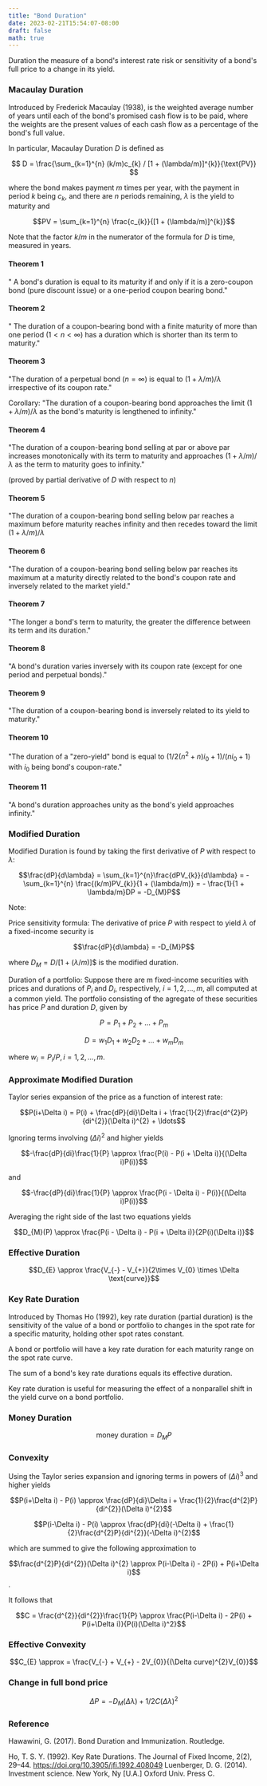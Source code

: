 ```yaml
---
title: "Bond Duration"
date: 2023-02-21T15:54:07-08:00
draft: false
math: true
---
```


Duration the measure of a bond's interest rate risk or sensitivity of a bond's full price to a change in its yield.
### Macaulay Duration
Introduced by Frederick Macaulay (1938), is the weighted average number of years until each of the bond's promised cash flow is to be paid, where the weights are the present values of each cash flow as a percentage of the bond's full value.

In particular, Macaulay Duration $D$ is defined as

$$ D = \frac{\sum_{k=1}^{n} (k/m)c_{k} / [1 + (\lambda/m)]^{k}}{\text{PV}} $$

where the bond makes payment $m$ times per year, with the payment in period $k$ being $c_{k}$, and there are $n$ periods remaining, $\lambda$ is the yield to maturity and

$$PV = \sum_{k=1}^{n} \frac{c_{k}}{[1 + (\lambda/m)]^{k}}$$

Note that the factor $k/m$ in the numerator of the formula for $D$ is time, measured in years.

#### Theorem 1
" A bond's duration is equal to its maturity if and only if it is a zero-coupon bond (pure discount issue) or a one-period coupon bearing bond."

#### Theorem 2
" The duration of a coupon-bearing bond with a finite maturity of more than one period $(1 < n < \infty)$ has a duration which is shorter than its term to maturity."

#### Theorem 3
"The duration of a perpetual bond $(n = \infty)$ is equal to $(1+ \lambda/m) / \lambda$ irrespective of its coupon rate."

Corollary: "The duration of a coupon-bearing bond approaches the limit $(1+ \lambda/m) / \lambda$ as the bond's maturity is lengthened to infinity."

#### Theorem 4
"The duration of a coupon-bearing bond selling at par or above par increases monotonically with its term to maturity and approaches $(1+ \lambda/m) / \lambda$ as the term to maturity goes to infinity."

(proved by partial derivative of $D$ with respect to $n$)

#### Theorem 5
"The duration of a coupon-bearing bond selling below par reaches a maximum before maturity reaches infinity and then recedes toward the limit $(1+ \lambda/m) / \lambda$

#### Theorem 6
"The duration of a coupon-bearing bond selling below par reaches its maximum at a maturity directly related to the bond's coupon rate and inversely related to the market yield."

#### Theorem 7
"The longer a bond's term to maturity, the greater the difference between its term and its duration."

#### Theorem 8
"A bond's duration varies inversely with its coupon rate (except for one period and perpetual bonds)."

#### Theorem 9
"The duration of a coupon-bearing bond is inversely related to its yield to maturity."

#### Theorem 10
"The duration of a "zero-yield" bond is equal to $(1/2(n^2+n)i_{0} + 1)/(ni_{0} + 1)$ with $i_{0}$ being bond's coupon-rate."

#### Theorem 11
"A bond's duration approaches unity as the bond's yield approaches infinity."

### Modified Duration
Modified Duration is found by taking the first derivative of $P$ with respect to $\lambda$:

$$\frac{dP}{d\lambda} = \sum_{k=1}^{n}\frac{dPV_{k}}{d\lambda} = -\sum_{k=1}^{n} \frac{(k/m)PV_{k}}{1 + (\lambda/m)} = - \frac{1}{1 + \lambda/m}DP = -D_{M}P$$

Note:

Price sensitivity formula: The derivative of price $P$ with respect to yield $\lambda$ of a fixed-income security is 

$$\frac{dP}{d\lambda} = -D_{M}P$$

where $D_{M} = D/[1 + (\lambda/m)]$$ is the modified duration.

Duration of a portfolio: Suppose there are m fixed-income securities with prices and durations of $P_{i}$ and $D_{i}$, respectively, $i = 1,2,\ldots,m$, all computed at a common yield. The portfolio consisting of the agregate of these securities has price $P$ and duration $D$, given by

$$P = P_{1} + P_{2} + \ldots + P_{m}$$

$$D = w_{1}D_{1} + w_{2}D_{2} + \ldots + w_{m}D_{m}$$

where $w_{i} = P_{i} / P, i = 1,2,\ldots,m$.

### Approximate Modified Duration

Taylor series expansion of the price as a function of interest rate:

$$P(i+\Delta i) = P(i) + \frac{dP}{di}\Delta i + \frac{1}{2}\frac{d^{2}P}{di^{2}}(\Delta i)^{2} + \ldots$$

Ignoring terms involving $(\Delta i)^{2}$ and higher yields

$$-\frac{dP}{di}\frac{1}{P} \approx \frac{P(i) - P(i + \Delta i)}{(\Delta i)P(i)}$$

and

$$-\frac{dP}{di}\frac{1}{P} \approx \frac{P(i - \Delta i) - P(i)}{(\Delta i)P(i)}$$

Averaging the right side of the last two equations yields

$$D_{M}(P) \approx \frac{P(i - \Delta i) - P(i + \Delta i)}{2P(i)(\Delta i)}$$

### Effective Duration

$$D_{E} \approx \frac{V_{-} - V_{+}}{2\times V_{0} \times \Delta \text{curve}}$$

### Key Rate Duration

Introduced by Thomas Ho (1992), key rate duration (partial duration) is the sensitivity of the value of a bond or portfolio to changes in the spot rate for a specific maturity, holding other spot rates constant.

A bond or portfolio will have a key rate duration for each maturity range on the spot rate curve.

The sum of a bond's key rate durations equals its effective duration.

Key rate duration is useful for measuring the effect of a nonparallel shift in the yield curve on a bond portfolio.

### Money Duration

$$\text{money duration} = D_{M} P$$

### Convexity
Using the Taylor series expansion and ignoring terms in powers of $(\Delta i)^{3}$ and higher yields

$$P(i+\Delta i) - P(i) \approx \frac{dP}{di}\Delta i + \frac{1}{2}\frac{d^{2}P}{di^{2}}(\Delta i)^{2}$$

$$P(i-\Delta i) - P(i) \approx \frac{dP}{di}(-\Delta i) + \frac{1}{2}\frac{d^{2}P}{di^{2}}(-\Delta i)^{2}$$

which are summed to give the following approximation to

$$\frac{d^{2}P}{di^{2}}(\Delta i)^{2} \approx P(i-\Delta i) - 2P(i) + P(i+\Delta i)$$.

It follows that

$$C = \frac{d^{2}}{di^{2}}\frac{1}{P} \approx \frac{P(i-\Delta i) - 2P(i) + P(i+\Delta i)}{P(i)(\Delta i)^2}$$

### Effective Convexity

$$C_{E} \approx = \frac{V_{-} + V_{+} - 2V_{0}}{(\Delta curve)^{2}V_{0}}$$

### Change in full bond price

$$\Delta P = -D_{M}(\Delta \lambda) + 1/2 C(\Delta \lambda)^{2}$$

### Reference
Hawawini, G. (2017). Bond Duration and Immunization. Routledge.

Ho, T. S. Y. (1992). Key Rate Durations. The Journal of Fixed Income, 2(2), 29–44. https://doi.org/10.3905/jfi.1992.408049
‌
Luenberger, D. G. (2014). Investment science. New York, Ny [U.A.] Oxford Univ. Press C.


‌
‌